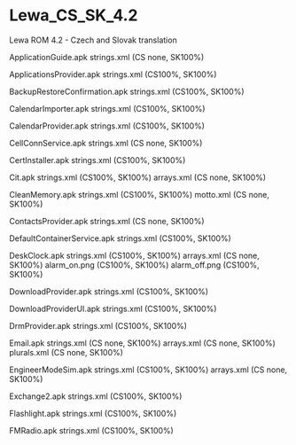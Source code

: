 Lewa_CS_SK_4.2
==============

Lewa ROM 4.2 - Czech and Slovak translation

ApplicationGuide.apk
  strings.xml (CS none, SK100%)

ApplicationsProvider.apk
  strings.xml (CS100%, SK100%)

BackupRestoreConfirmation.apk
  strings.xml (CS100%, SK100%)

CalendarImporter.apk
  strings.xml (CS100%, SK100%)

CalendarProvider.apk
  strings.xml (CS100%, SK100%)

CellConnService.apk
  strings.xml (CS none, SK100%)

CertInstaller.apk
  strings.xml (CS100%, SK100%)

Cit.apk
  strings.xml (CS100%, SK100%)
  arrays.xml (CS none, SK100%)

CleanMemory.apk
  strings.xml (CS100%, SK100%)
  motto.xml (CS none, SK100%)

ContactsProvider.apk
  strings.xml (CS none, SK100%)

DefaultContainerService.apk
  strings.xml (CS100%, SK100%)

DeskClock.apk
  strings.xml (CS100%, SK100%)
  arrays.xml (CS none, SK100%)
  alarm_on.png (CS100%, SK100%)
  alarm_off.png (CS100%, SK100%)

DownloadProvider.apk
  strings.xml (CS100%, SK100%)

DownloadProviderUI.apk
  strings.xml (CS100%, SK100%)

DrmProvider.apk
  strings.xml (CS100%, SK100%)

Email.apk
  strings.xml (CS none, SK100%)
  arrays.xml (CS none, SK100%)
  plurals.xml (CS none, SK100%)

EngineerModeSim.apk
  strings.xml (CS100%, SK100%)
  arrays.xml (CS none, SK100%)

Exchange2.apk
  strings.xml (CS100%, SK100%)

Flashlight.apk
  strings.xml (CS100%, SK100%)

FMRadio.apk
  strings.xml (CS100%, SK100%)
